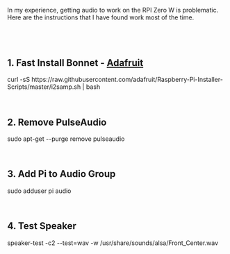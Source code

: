<html>

<body>
<p>In my experience, getting audio to work on the RPI Zero W is problematic.&nbsp; Here are the instructions that I have found work most of the time.&nbsp;</p>

<h2>&nbsp;</h2>

<h2>1. Fast Install Bonnet - <a href="https://learn.adafruit.com/adafruit-speaker-bonnet-for-raspberry-pi/raspberry-pi-usage">Adafruit</a></h2>

<p>curl -sS https://raw.githubusercontent.com/adafruit/Raspberry-Pi-Installer-Scripts/master/i2samp.sh | bash</p>

<p>&nbsp;</p>

<h2>2. Remove PulseAudio</h2>

<p>sudo apt-get --purge remove pulseaudio</p>

<p>&nbsp;</p>

<h2>3. Add Pi&nbsp;to Audio Group&nbsp;</h2>

<p>sudo adduser pi audio</p>

<p>&nbsp;</p>

<h2>4. Test Speaker</h2>

<p>speaker-test -c2 --test=wav -w /usr/share/sounds/alsa/Front_Center.wav</p>

<p>&nbsp;</p>

<h2>&nbsp;</h2>
</body>
</html>
